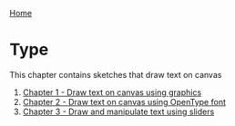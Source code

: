 [Home](./)

# Type

This chapter contains sketches that draw text on canvas

1. [Chapter 1 - Draw text on canvas using graphics](Chapter_01/)
2. [Chapter 2 - Draw text on canvas using OpenType font](Chapter_02/)
3. [Chapter 3 - Draw and manipulate text using sliders](Chapter_03/)

